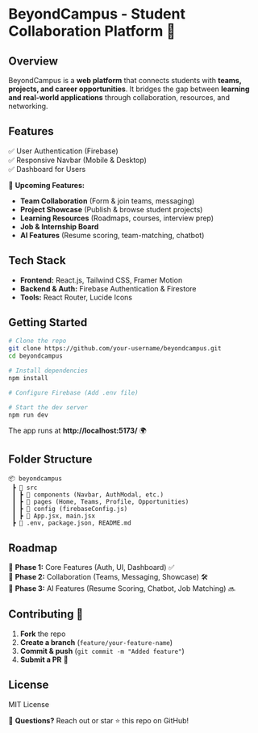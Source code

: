 # BeyondCampus - Student Collaboration Platform 🚀

## Overview
BeyondCampus is a **web platform** that connects students with **teams, projects, and career opportunities**. It bridges the gap between **learning and real-world applications** through collaboration, resources, and networking.

## Features
✅ User Authentication (Firebase)  
✅ Responsive Navbar (Mobile & Desktop)  
✅ Dashboard for Users  

🔹 **Upcoming Features:**  
- **Team Collaboration** (Form & join teams, messaging)  
- **Project Showcase** (Publish & browse student projects)  
- **Learning Resources** (Roadmaps, courses, interview prep)  
- **Job & Internship Board**  
- **AI Features** (Resume scoring, team-matching, chatbot)  

## Tech Stack
- **Frontend:** React.js, Tailwind CSS, Framer Motion
- **Backend & Auth:** Firebase Authentication & Firestore
- **Tools:** React Router, Lucide Icons

## Getting Started
```bash
# Clone the repo
git clone https://github.com/your-username/beyondcampus.git
cd beyondcampus

# Install dependencies
npm install

# Configure Firebase (Add .env file)

# Start the dev server
npm run dev
```
The app runs at **http://localhost:5173/** 🌍

## Folder Structure
```
📦 beyondcampus
 ┣ 📂 src
 ┃ ┣ 📂 components (Navbar, AuthModal, etc.)
 ┃ ┣ 📂 pages (Home, Teams, Profile, Opportunities)
 ┃ ┣ 📂 config (firebaseConfig.js)
 ┃ ┣ 📜 App.jsx, main.jsx
 ┣ 📜 .env, package.json, README.md
```

## Roadmap
🚀 **Phase 1:** Core Features (Auth, UI, Dashboard) ✅  
🚀 **Phase 2:** Collaboration (Teams, Messaging, Showcase) 🛠️  
🚀 **Phase 3:** AI Features (Resume Scoring, Chatbot, Job Matching) 🔜  

## Contributing 🤝
1. **Fork** the repo  
2. **Create a branch** (`feature/your-feature-name`)  
3. **Commit & push** (`git commit -m "Added feature"`)  
4. **Submit a PR** 🎉  

## License
MIT License  

📩 **Questions?** Reach out or star ⭐ this repo on GitHub!


